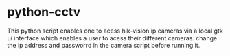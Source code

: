 # python-cctv

This python script enables one to acess hik-vision ip cameras via a local gtk ui interface which enables a user to acess their different cameras.
change the ip address and passworrd in the camera script before running it.
